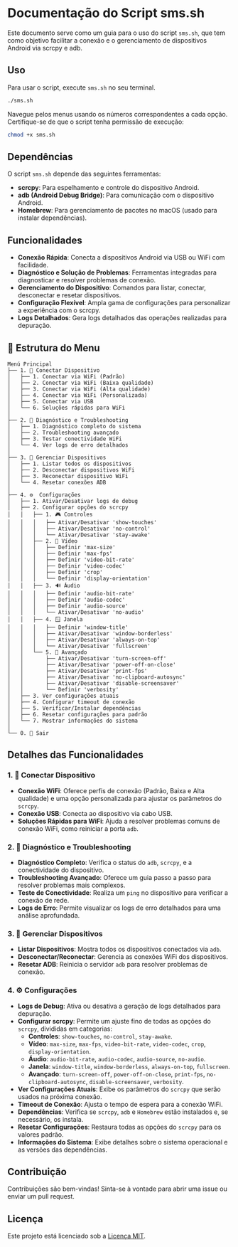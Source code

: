 # Documentação do Script sms.sh

Este documento serve como um guia para o uso do script `sms.sh`, que tem como objetivo facilitar a conexão e o gerenciamento de dispositivos Android via scrcpy e adb.

## Uso

Para usar o script, execute `sms.sh` no seu terminal.

```bash
./sms.sh
```

Navegue pelos menus usando os números correspondentes a cada opção. Certifique-se de que o script tenha permissão de execução:

```bash
chmod +x sms.sh
```

## Dependências

O script `sms.sh` depende das seguintes ferramentas:
- **scrcpy**: Para espelhamento e controle do dispositivo Android.
- **adb (Android Debug Bridge)**: Para comunicação com o dispositivo Android.
- **Homebrew**: Para gerenciamento de pacotes no macOS (usado para instalar dependências).

## Funcionalidades

- **Conexão Rápida**: Conecta a dispositivos Android via USB ou WiFi com facilidade.
- **Diagnóstico e Solução de Problemas**: Ferramentas integradas para diagnosticar e resolver problemas de conexão.
- **Gerenciamento do Dispositivo**: Comandos para listar, conectar, desconectar e resetar dispositivos.
- **Configuração Flexível**: Ampla gama de configurações para personalizar a experiência com o scrcpy.
- **Logs Detalhados**: Gera logs detalhados das operações realizadas para depuração.

## 🌳 Estrutura do Menu

```
Menú Principal
├── 1. 🔗 Conectar Dispositivo
│   ├── 1. Conectar via WiFi (Padrão)
│   ├── 2. Conectar via WiFi (Baixa qualidade)
│   ├── 3. Conectar via WiFi (Alta qualidade)
│   ├── 4. Conectar via WiFi (Personalizada)
│   ├── 5. Conectar via USB
│   └── 6. Soluções rápidas para WiFi
│
├── 2. 🔧 Diagnóstico e Troubleshooting
│   ├── 1. Diagnóstico completo do sistema
│   ├── 2. Troubleshooting avançado
│   ├── 3. Testar conectividade WiFi
│   └── 4. Ver logs de erro detalhados
│
├── 3. 📱 Gerenciar Dispositivos
│   ├── 1. Listar todos os dispositivos
│   ├── 2. Desconectar dispositivos WiFi
│   ├── 3. Reconectar dispositivo WiFi
│   └── 4. Resetar conexões ADB
│
├── 4. ⚙️  Configurações
│   ├── 1. Ativar/Desativar logs de debug
│   ├── 2. Configurar opções do scrcpy
│   │   ├── 1. 🎮 Controles
│   │   │   ├── Ativar/Desativar 'show-touches'
│   │   │   ├── Ativar/Desativar 'no-control'
│   │   │   └── Ativar/Desativar 'stay-awake'
│   │   ├── 2. 🎥 Vídeo
│   │   │   ├── Definir 'max-size'
│   │   │   ├── Definir 'max-fps'
│   │   │   ├── Definir 'video-bit-rate'
│   │   │   ├── Definir 'video-codec'
│   │   │   ├── Definir 'crop'
│   │   │   └── Definir 'display-orientation'
│   │   ├── 3. 🔊 Áudio
│   │   │   ├── Definir 'audio-bit-rate'
│   │   │   ├── Definir 'audio-codec'
│   │   │   ├── Definir 'audio-source'
│   │   │   └── Ativar/Desativar 'no-audio'
│   │   ├── 4. 🪟 Janela
│   │   │   ├── Definir 'window-title'
│   │   │   ├── Ativar/Desativar 'window-borderless'
│   │   │   ├── Ativar/Desativar 'always-on-top'
│   │   │   └── Ativar/Desativar 'fullscreen'
│   │   └── 5. 🔧 Avançado
│   │       ├── Ativar/Desativar 'turn-screen-off'
│   │       ├── Ativar/Desativar 'power-off-on-close'
│   │       ├── Ativar/Desativar 'print-fps'
│   │       ├── Ativar/Desativar 'no-clipboard-autosync'
│   │       ├── Ativar/Desativar 'disable-screensaver'
│   │       └── Definir 'verbosity'
│   ├── 3. Ver configurações atuais
│   ├── 4. Configurar timeout de conexão
│   ├── 5. Verificar/Instalar dependências
│   ├── 6. Resetar configurações para padrão
│   └── 7. Mostrar informações do sistema
│
└── 0. 🚪 Sair
```

## Detalhes das Funcionalidades

### 1. 🔗 Conectar Dispositivo
- **Conexão WiFi**: Oferece perfis de conexão (Padrão, Baixa e Alta qualidade) e uma opção personalizada para ajustar os parâmetros do `scrcpy`.
- **Conexão USB**: Conecta ao dispositivo via cabo USB.
- **Soluções Rápidas para WiFi**: Ajuda a resolver problemas comuns de conexão WiFi, como reiniciar a porta `adb`.

### 2. 🔧 Diagnóstico e Troubleshooting
- **Diagnóstico Completo**: Verifica o status do `adb`, `scrcpy`, e a conectividade do dispositivo.
- **Troubleshooting Avançado**: Oferece um guia passo a passo para resolver problemas mais complexos.
- **Teste de Conectividade**: Realiza um `ping` no dispositivo para verificar a conexão de rede.
- **Logs de Erro**: Permite visualizar os logs de erro detalhados para uma análise aprofundada.

### 3. 📱 Gerenciar Dispositivos
- **Listar Dispositivos**: Mostra todos os dispositivos conectados via `adb`.
- **Desconectar/Reconectar**: Gerencia as conexões WiFi dos dispositivos.
- **Resetar ADB**: Reinicia o servidor `adb` para resolver problemas de conexão.

### 4. ⚙️ Configurações
- **Logs de Debug**: Ativa ou desativa a geração de logs detalhados para depuração.
- **Configurar scrcpy**: Permite um ajuste fino de todas as opções do `scrcpy`, divididas em categorias:
    - **Controles**: `show-touches`, `no-control`, `stay-awake`.
    - **Vídeo**: `max-size`, `max-fps`, `video-bit-rate`, `video-codec`, `crop`, `display-orientation`.
    - **Áudio**: `audio-bit-rate`, `audio-codec`, `audio-source`, `no-audio`.
    - **Janela**: `window-title`, `window-borderless`, `always-on-top`, `fullscreen`.
    - **Avançado**: `turn-screen-off`, `power-off-on-close`, `print-fps`, `no-clipboard-autosync`, `disable-screensaver`, `verbosity`.
- **Ver Configurações Atuais**: Exibe os parâmetros do `scrcpy` que serão usados na próxima conexão.
- **Timeout de Conexão**: Ajusta o tempo de espera para a conexão WiFi.
- **Dependências**: Verifica se `scrcpy`, `adb` e `Homebrew` estão instalados e, se necessário, os instala.
- **Resetar Configurações**: Restaura todas as opções do `scrcpy` para os valores padrão.
- **Informações do Sistema**: Exibe detalhes sobre o sistema operacional e as versões das dependências.

## Contribuição

Contribuições são bem-vindas! Sinta-se à vontade para abrir uma issue ou enviar um pull request.

## Licença

Este projeto está licenciado sob a [Licença MIT](LICENSE).